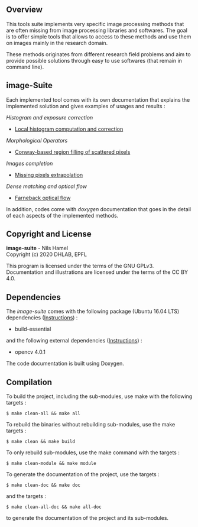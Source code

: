 ## Overview

This tools suite implements very specific image processing methods that are often missing from image processing libraries and softwares. The goal is to offer simple tools that allows to access to these methods and use them on images mainly in the research domain.

These methods originates from different research field problems and aim to provide possible solutions through easy to use softwares (that remain in command line).

## image-Suite

Each implemented tool comes with its own documentation that explains the implemented solution and gives examples of usages and results :

_Histogram and exposure correction_

* [Local histogram computation and correction](src/image-adaptative-histogram)

_Morphological Operators_

* [Conway-based region filling of scattered pixels](src/image-morphological-conway)

_Images completion_

* [Missing pixels extrapolation](src/image-missing-pixel)

_Dense matching and optical flow_

* [Farneback optical flow](src/image-farneback-optical-flow)

In addition, codes come with _doxygen_ documentation that goes in the detail of each aspects of the implemented methods.

## Copyright and License

**image-suite** - Nils Hamel <br >
Copyright (c) 2020 DHLAB, EPFL

This program is licensed under the terms of the GNU GPLv3. Documentation and illustrations are licensed under the terms of the CC BY 4.0.

## Dependencies

The _image-suite_ comes with the following package (Ubuntu 16.04 LTS) dependencies ([Instructions](DEPEND.md)) :

* build-essential

and the following external dependencies ([Instructions](DEPEND.md)) :

 * opencv 4.0.1

The code documentation is built using Doxygen.

## Compilation

To build the project, including the sub-modules, use make with the following targets :

    $ make clean-all && make all

To rebuild the binaries without rebuilding sub-modules, use the make targets :

    $ make clean && make build

To only rebuild sub-modules, use the make command with the targets :

    $ make clean-module && make module

To generate the documentation of the project, use the targets :

    $ make clean-doc && make doc

and the targets :

    $ make clean-all-doc && make all-doc

to generate the documentation of the project and its sub-modules.
